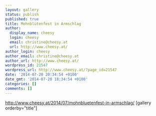 ```yaml
---
layout: gallery
status: publish
published: true
title: Mohnblütenfest in Armschlag
author:
  display_name: cheesy
  login: cheesy
  email: christine@cheesy.at
  url: http://www.cheesy.at/
author_login: cheesy
author_email: christine@cheesy.at
author_url: http://www.cheesy.at/
wordpress_id: 21547
wordpress_url: http://www.cheesy.at/?page_id=21547
date: '2014-07-20 20:34:54 +0100'
date_gmt: '2014-07-20 18:34:54 +0100'
categories: []
comments: []
---
```

http://www.cheesy.at/2014/07/mohnbluetenfest-in-armschlag/
[gallery orderby="title"]
